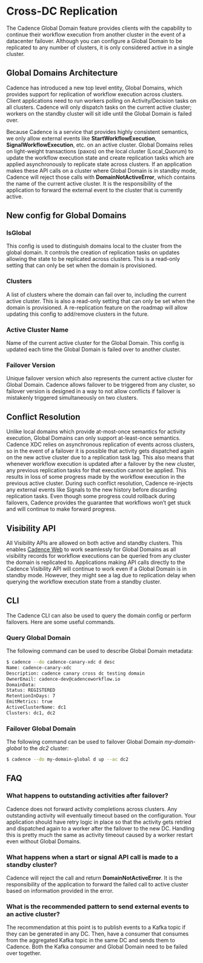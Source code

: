 # Cross-DC Replication
The Cadence Global Domain feature provides clients with the capability to continue their workflow execution from another
cluster in the event of a datacenter failover.  Although you can configure a Global Domain to be replicated to any number of
clusters, it is only considered active in a single cluster.

## Global Domains Architecture
Cadence has introduced a new top level entity, Global Domains, which provides support for replication of workflow
execution across clusters.  Client applications need to run workers polling on Activity/Decision tasks on all clusters.
Cadence will only dispatch tasks on the current active cluster; workers on the standby cluster will sit idle
until the Global Domain is failed over.

Because Cadence is a service that provides highly consistent semantics, we only allow external events like
**StartWorkflowExecution**, **SignalWorkflowExecution**, etc. on an active cluster.  Global Domains relies on light-weight
transactions (paxos) on the local cluster (Local_Quorum) to update the workflow execution state and create replication
tasks which are applied asynchronously to replicate state across clusters.  If an application makes these API calls on a
cluster where Global Domain is in standby mode, Cadence will reject those calls with **DomainNotActiveError**, which
contains the name of the current active cluster.  It is the responsibility of the application to forward the external
event to the cluster that is currently active.

## New config for Global Domains

### IsGlobal
This config is used to distinguish domains local to the cluster from the global domain. It controls the creation of
replication tasks on updates allowing the state to be replicated across clusters.  This is a read-only setting that can
only be set when the domain is provisioned.

### Clusters
A list of clusters where the domain can fail over to, including the current active cluster.
This is also a read-only setting that can only be set when the domain is provisioned. A re-replication feature on the 
roadmap will allow updating this config to add/remove clusters in the future.

### Active Cluster Name
Name of the current active cluster for the Global Domain. This config is updated each time the Global Domain is failed over to
another cluster.

### Failover Version
Unique failover version which also represents the current active cluster for Global Domain. Cadence allows failover to
be triggered from any cluster, so failover version is designed in a way to not allow conflicts if failover is mistakenly
triggered simultaneously on two clusters.

## Conflict Resolution
Unlike local domains which provide at-most-once semantics for activity execution, Global Domains can only support at-least-once
semantics. Cadence XDC relies on asynchronous replication of events across clusters, so in the event of a failover
it is possible that activity gets dispatched again on the new active cluster due to a replication task lag. This also
means that whenever workflow execution is updated after a failover by the new cluster, any previous replication tasks
for that execution cannot be applied. This results in loss of some progress made by the workflow execution in the
previous active cluster. During such conflict resolution, Cadence re-injects any external events like Signals to the
new history before discarding replication tasks. Even though some progress could rollback during failovers, Cadence
provides the guarantee that workflows won’t get stuck and will continue to make forward progress.

## Visibility API
All Visibility APIs are allowed on both active and standby clusters. This enables
[Cadence Web](https://github.com/uber/cadence-web) to work seamlessly for Global Domains as all visibility records for
workflow executions can be queried from any cluster the domain is replicated to. Applications making API calls directly
to the Cadence Visibility API will continue to work even if a Global Domain is in standby mode. However, they might see
a lag due to replication delay when querying the workflow execution state from a standby cluster.

## CLI
The Cadence CLI can also be used to query the domain config or perform failovers.  Here are some useful commands.

### Query Global Domain
The following command can be used to describe Global Domain metadata:

```bash
$ cadence --do cadence-canary-xdc d desc
Name: cadence-canary-xdc
Description: cadence canary cross dc testing domain
OwnerEmail: cadence-dev@cadenceworkflow.io
DomainData: 
Status: REGISTERED
RetentionInDays: 7
EmitMetrics: true
ActiveClusterName: dc1
Clusters: dc1, dc2
```

### Failover Global Domain
The following command can be used to failover Global Domain *my-domain-global* to the *dc2* cluster:

```bash
$ cadence --do my-domain-global d up --ac dc2
```

## FAQ

### What happens to outstanding activities after failover?
Cadence does not forward activity completions across clusters. Any outstanding activity will eventually timeout based
on the configuration. Your application should have retry logic in place so that the activity gets retried and dispatched
again to a worker after the failover to the new DC. Handling this is pretty much the same as activity timeout caused by
a worker restart even without Global Domains.

### What happens when a start or signal API call is made to a standby cluster?
Cadence will reject the call and return **DomainNotActiveError**. It is the responsibility of the application to forward
the failed call to active cluster based on information provided in the error.

### What is the recommended pattern to send external events to an active cluster?
The recommendation at this point is to publish events to a Kafka topic if they can be generated in any DC.
Then, have a consumer that consumes from the aggregated Kafka topic in the same DC and sends them to Cadence. Both the
Kafka consumer and Global Domain need to be failed over together. 
